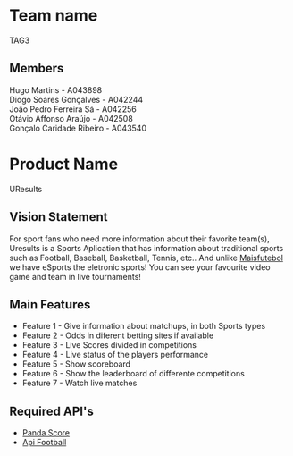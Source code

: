 # Team name

TAG3

## Members

Hugo Martins - A043898 <br>
Diogo Soares Gonçalves - A042244 <br>
João Pedro Ferreira Sá - A042256 <br>
Otávio Affonso Araújo - A042508 <br>
Gonçalo Caridade Ribeiro - A043540 <br>

# Product Name

UResults

## Vision Statement

For sport fans who need more information about their favorite team(s), Uresults is a Sports Aplication that has information about traditional sports such as Football, Baseball, Basketball, Tennis, etc.. And unlike [Maisfutebol](https://maisfutebol.iol.pt/) we have eSports the eletronic sports! You can see your favourite video game and team in live tournaments!

## Main Features

 - Feature 1 - Give information about matchups, in both Sports types
 - Feature 2 - Odds in diferent betting sites if available
 - Feature 3 - Live Scores divided in competitions
 - Feature 4 - Live status of the players performance
 - Feature 5 - Show scoreboard
 - Feature 6 - Show the leaderboard of differente competitions
 - Feature 7 - Watch live matches


## Required API's

- [Panda Score](https://developers.pandascore.co/docs/introduction)
- [Api Football](https://www.api-football.com/)

